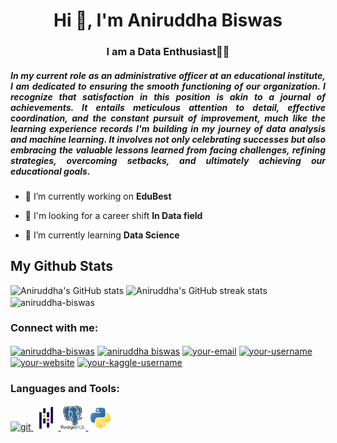 <h1 align="center">Hi 👋, I'm Aniruddha Biswas</h1>
<h3 align="center">I am a Data Enthusiast👨‍💻</h3>

<h5 align="justify">In my current role as an administrative officer at an educational institute, I am dedicated to ensuring the smooth functioning of our organization. I recognize that satisfaction in this position is akin to a journal of achievements. It entails meticulous attention to detail, effective coordination, and the constant pursuit of improvement, much like the learning experience records I'm building in my journey of data analysis and machine learning. It involves not only celebrating successes but also embracing the valuable lessons learned from facing challenges, refining strategies, overcoming setbacks, and ultimately achieving our educational goals.</h5>



- 🔭 I’m currently working on **EduBest**

- 👯 I'm looking for a career shift **In Data field**

- 🌱 I’m currently learning **Data Science**



## My Github Stats


<p align="left">
  <img src="https://github-readme-stats.vercel.app/api?username=ANIRUDDHA-BISWAS&show_icons=true&theme=shadow_blue" alt="Aniruddha's GitHub stats" />
  <img src="https://github-readme-streak-stats.herokuapp.com/?user=ANIRUDDHA-BISWAS" alt="Aniruddha's GitHub streak stats" />
  <img align="center" src="https://github-readme-stats.vercel.app/api/top-langs?username=aniruddha-biswas&show_icons=true&locale=en&layout=compact" alt="aniruddha-biswas" />
</p>

<h3 align="left">Connect with me:</h3>
<p align="left">
  <a href="https://linkedin.com/in/aniruddha-biswas" target="blank"><img align="center" src="https://raw.githubusercontent.com/rahuldkjain/github-profile-readme-generator/master/src/images/icons/Social/linked-in-alt.svg" alt="aniruddha-biswas" height="30" width="40" /></a>
  <a href="https://www.hackerrank.com/aniruddha biswas" target="blank"><img align="center" src="https://raw.githubusercontent.com/rahuldkjain/github-profile-readme-generator/master/src/images/icons/Social/hackerrank.svg" alt="aniruddha biswas" height="30" width="40" /></a>
  <a href="mailto:your-email@gmail.com"><img align="center" src="https://www.vectorlogo.zone/logos/gmail/gmail-icon.svg" alt="your-email" height="30" width="40" /></a>
  <a href="https://github.com/your-username" target="blank"><img align="center" src="https://www.vectorlogo.zone/logos/github/github-icon.svg" alt="your-username" height="30" width="40" /></a>
  <a href="https://your-website.com" target="blank"><img align="center" src="https://www.vectorlogo.zone/logos/internet/internet-ar21.svg" alt="your-website" height="30" width="40" /></a>
  <a href="https://www.kaggle.com/your-username" target="blank"><img align="center" src="https://www.vectorlogo.zone/logos/kaggle/kaggle-icon.svg" alt="your-kaggle-username" height="30" width="40" /></a>
</p>






<h3 align="left">Languages and Tools:</h3>
<p align="left"> <a href="https://git-scm.com/" target="_blank" rel="noreferrer"> <img src="https://www.vectorlogo.zone/logos/git-scm/git-scm-icon.svg" alt="git" width="40" height="40"/> </a> <a href="https://www.adobe.com/in/products/illustrator.html" target="_blank" src="https://raw.githubusercontent.com/devicons/devicon/master/icons/mysql/mysql-original-wordmark.svg" alt="mysql" width="40" height="40"/> </a> <a href="https://pandas.pydata.org/" target="_blank" rel="noreferrer"> <img src="https://raw.githubusercontent.com/devicons/devicon/2ae2a900d2f041da66e950e4d48052658d850630/icons/pandas/pandas-original.svg" alt="pandas" width="40" height="40"/> </a> <a href="https://www.photoshop.com/en" target="_blank" rel="noreferrer"> <img src="https://raw.githubusercontent.com/devicons/devicon/master/icons/postgresql/postgresql-original-wordmark.svg" alt="postgresql" width="40" height="40"/> </a> <a href="https://www.python.org" target="_blank" rel="noreferrer"> <img src="https://raw.githubusercontent.com/devicons/devicon/master/icons/python/python-original.svg" alt="python" width="40" height="40"/> </a> </p>



